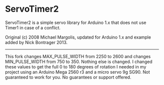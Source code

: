 ServoTimer2
===========

ServoTimer2 is a simple servo library for Arduino 1.x that does not use Timer1 in case of a conflict.

Original (c) 2008 Michael Margolis, updated for Arduino 1.x and example added by Nick Bontrager 2013.

------------

This fork changes MAX_PULSE_WIDTH from 2250 to 2600 and changes MIN_PULSE_WIDTH from 750 to 350. Nothing else is changed. I changed these values to get the full 0 to 180 degrees of rotation I needed in my project using an Arduino Mega 2560 r3 and a micro servo 9g SG90. Not guaranteed to work for you. No guarantees or support offered.
